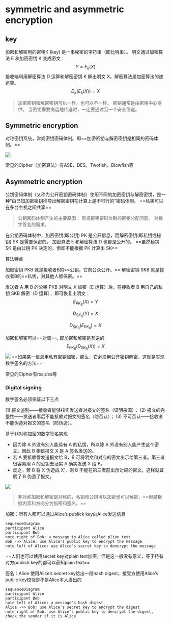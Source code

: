 # symmetric and asymmetric encryption

## key

加密和解密用的密钥K (key) 是一串秘密的字符串（即比特串）。
明文通过加密算法 E  和加密密钥 K  变成密文：
$$
Y=E_k(X)
$$
接收端利用解密算法 D 运算和解密密钥 K 解出明文 X。解密算法是加密算法的逆运算。
$$
D_k(E_k(X))=X
$$

> 加密密钥和解密密钥可以一样，也可以不一样。
> 密钥通常是由密钥中心提供。
> 当密钥需要向远地传送时，一定要通过另一个安全信道。

## Symmetric encryption

对称密钥系统，常规密钥密码体制。即==加密密钥与解密密钥是相同的密码体制。==

<img src="/home/cpl/note/docs/Net/net security/../../../imgs/_Net/计算机网络/Snipaste_2020-08-25_16-23-57.png"/>

常见的Cipher（加密算法）有ASE，DES，Twofish，Blowfish等

## Asymmetric encryption

公钥密码体制（又称为公开密钥密码体制）使用不同的加密密钥与解密密钥，是一种“由已知加密密钥推导出解密密钥在计算上是不可行的”密码体制。 ==私钥可以在多台主机之间共享==

> 公钥密码体制产生的主要原因：
> 常规密钥密码体制的密钥分配问题。
> 对数字签名的需求。

在公钥密码体制中，加密密钥(即公钥) PK 是公开信息，而解密密钥(即私钥或秘钥) SK 是需要保密的。
加密算法 E 和解密算法 D 也都是公开的。
==虽然秘钥 SK 是由公钥 PK 决定的，但却不能根据 PK 计算出 SK==

算法特点

加密密钥 PKB 就是接收者B的==公钥，它向公众公开。==
解密密钥 SKB 就是接收者B的==私钥，对其他人都保密。==

发送者 A 用 B 的公钥 PKB 对明文 X 加密（E 运算）后，在接收者 B 用自己的私钥 SKB 解密（D 运算），即可恢复出明文：
$$
E_{PK_B}(X)= Y
$$

$$
D_{SK_B}(Y) = X
$$

$$
D_{SK_B}(E_{PK_B}) = X
$$

加密和解密可以==对调==, 即加密和解密是互逆的
$$
E_{PK_B}(D_{SK_B}(X)) = X
$$
<img src="/home/cpl/note/docs/Net/net security/../../../imgs/_Net/计算机网络/Snipaste_2020-08-25_16-52-53.png"/>
==如果某一信息用私有密钥加密，那么，它必须用公开密钥解密。这就是实现数字签名的方法==

常见的Cipher有rsa,dsa等

### Digital signing

数字签名必须保证以下三点

(1) 报文鉴别——接收者能够核实发送者对报文的签名（证明来源）；
(2) 报文的完整性——发送者事后不能抵赖对报文的签名（防否认）；
(3) 不可否认——接收者不能伪造对报文的签名（防伪造）。

基于非对称加密的数字签名实现

- 因为除 A 外没有别人能具有 A 的私钥，所以除 A 外没有别人能产生这个密文。因此 B 相信报文 X 是 A 签名发送的。
- 若 A 要抵赖曾发送报文给 B，B 可将明文和对应的密文出示给第三者。第三者很容易用 A 的公钥去证实 A 确实发送 X 给 B。
- 反之，若 B 将 X 伪造成 X‘，则 B 不能在第三者前出示对应的密文。这样就证明了 B 伪造了报文。  

<img src="/home/cpl/note/docs/Net/net security/..\..\..\imgs\_Net\计算机网络\Snipaste_2020-08-25_17-00-11.png"/>

> 非对称加密和解密是对称的，私钥和公钥可以加密也可以解密，==但是根据内容和方向分为加密和签名。==

加密：所有人都可以通过Alice’s publick key向Alice发送信息

```mermaid
sequenceDiagram
participant Alice
participant Bob
note right of Bob: a message to Alice called plian text
Bob ->> Alice: use Alice's public key to encrypt the message
note left of Alice: use Alice's secret key to dencrypt the message
```

==人们也可以使用secret key对plain text加密，但是这一般没有意义，等于持有对方publick key的都可以获知plain text==

签名：Alice 使用Alice’s secret key给出一段hash digest，接受方使用Alice’s public key校验是不是Alice本人发出的

```mermaid
sequenceDiagram
participant Alice
participant Bob
note left of Alice: a message's hash digest
Alice ->> Bob: use Alice's secret key to encrypt the digest
note right of Bob: use Alice's public key to dencrypt the digest, check the sender if it is Alice
```

